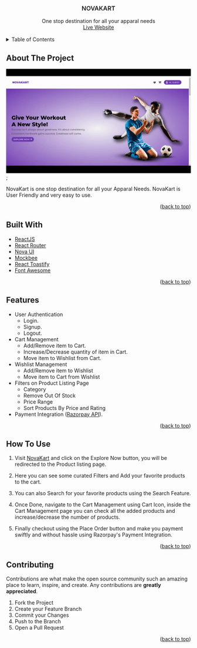 <div id="top"></div>

<!-- PROJECT DESCRIPTION -->
<br />
<div align="center">
  <br/>
  <h3 style="font-weight: 600" align="center">NOVAKART</h3>

  <p align="center">
    One stop destination for all your apparal needs
    <br />
    <a href="https://novakart-ecom.netlify.app">Live Website</a>
  </p>
</div>

<!-- TABLE OF CONTENTS -->

<details style="margin: 1rem 0">
  <summary>Table of Contents</summary>
  <ol>
    <li>
      <a href="#about-the-project">About The Project</a>
    </li>
      <li><a href="#built-with">Built With</a></li>
    <li>
      <a href="#features">Features</a>
    </li>
    <li><a href="#how-to-use">How To Use</a></li>
    <li><a href="#contributing">Contributing</a></li>
  </ol>
</details>

<!-- ABOUT THE PROJECT -->

## About The Project

![product-screenshot](/src/assets/novakart.gif);

NovaKart is one stop destination for all your Apparal Needs. NovaKart is User Friendly and very easy to use.

<p align="right">(<a href="#top">back to top</a>)</p>

<!-- Built With -->

## Built With

- [ReactJS](https://reactjs.org/)
- [React Router](https://reactrouter.com/)
- [Nova UI](https://nova-ui.netlify.app/)
- [Mockbee](https://www.mockbe.netlify.app/)
- [React Toastify](https://fkhadra.github.io/react-toastify/)
- [Font Awesome](https://fontawesome.com/)

<p align="right">(<a href="#top">back to top</a>)</p>

<!-- Features -->

## Features

- User Authentication
  - Login.
  - Signup.
  - Logout.
- Cart Management
  - Add/Remove item to Cart.
  - Increase/Decrease quantity of item in Cart.
  - Move item to Wishlist from Cart.
- Wishlist Management
  - Add/Remove item to Wishlist
  - Move item to Cart from Wishlist
- Filters on Product Listing Page
  - Category
  - Remove Out Of Stock
  - Price Range
  - Sort Products By Price and Rating
- Payment Integration ([Razorpay API](https://razorpay.com/)).

<p align="right">(<a href="#top">back to top</a>)</p>

<!-- How To Use -->

## How To Use

1.  Visit [NovaKart](https://novakart-ecom.netlify.app/) and click on the Explore Now button, you will be redirected to the Product listing page.

2.  Here you can see some curated Filters and Add your favorite products to the cart.

3.  You can also Search for your favorite products using the Search Feature.

4.  Once Done, navigate to the Cart Management using Cart Icon, inside the Cart Management page you can check all the added products and increase/decrease the number of products.

5.  Finally checkout using the Place Order button and make you payment swiftly and without hassle using Razorpay's Payment Integration.

<p align="right">(<a href="#top">back to top</a>)</p>

<!-- CONTRIBUTING -->

## Contributing

Contributions are what make the open source community such an amazing place to learn, inspire, and create. Any contributions are **greatly appreciated**.

1. Fork the Project
2. Create your Feature Branch
3. Commit your Changes
4. Push to the Branch
5. Open a Pull Request

<p align="right">(<a href="#top">back to top</a>)</p>
